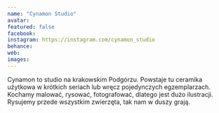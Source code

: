 ```yaml
---
name: "Cynamon Studio"
avatar: 
featured: false
facebook: 
instagram: https://instagram.com/cynamon_studio
behance: 
web:
images:
---
```

Cynamon to studio na krakowskim Podgórzu.
Powstaje tu ceramika użytkowa w krótkich seriach lub wręcz pojedynczych egzemplarzach.
Kochamy malować, rysować, fotografować, dlatego jest dużo ilustracji. Rysujemy przede wszystkim zwierzęta, tak nam w duszy grają.
